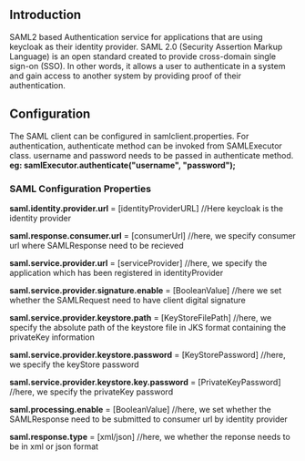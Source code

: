 ## Introduction
SAML2 based Authentication service for applications that are using keycloak as their identity provider. SAML 2.0 (Security Assertion Markup Language) is an 
open standard created to provide cross-domain single sign-on (SSO). In other words, it allows a user to authenticate in a system and gain access to another system by providing proof of their authentication.

## Configuration

The SAML client can be configured in samlclient.properties. For authentication, authenticate method can be invoked from SAMLExecutor class.
username and password needs to be passed in authenticate method.<br />
**eg: samlExecutor.authenticate("username", "password");**

### SAML Configuration Properties

**saml.identity.provider.url** = [identityProviderURL] //Here keycloak is the identity provider

**saml.response.consumer.url** = [consumerUrl] //here, we specify consumer url where SAMLResponse need to be recieved

**saml.service.provider.url** = [serviceProvider] //here, we specify the application which has been registered in identityProvider

**saml.service.provider.signature.enable** = [BooleanValue] //here we set whether the SAMLRequest need to have client digital signature

**saml.service.provider.keystore.path** = [KeyStoreFilePath] //here, we specify the absolute path of the keystore file in JKS format containing the privateKey information

**saml.service.provider.keystore.password** = [KeyStorePassword] //here, we specify the keyStore password

**saml.service.provider.keystore.key.password** = [PrivateKeyPassword] //here, we specify the privateKey password 

**saml.processing.enable** = [BooleanValue] //here, we set whether the SAMLResponse need to be submitted to consumer url by identity provider

**saml.response.type** = [xml/json] //here, we whether the reponse needs to be in xml or json format
